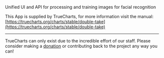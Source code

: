 Unified UI and API for processing and training images for facial recognition

This App is supplied by TrueCharts, for more information visit the manual: [https://truecharts.org/charts/stable/double-take](https://truecharts.org/charts/stable/double-take)

---

TrueCharts can only exist due to the incredible effort of our staff.
Please consider making a [donation](https://truecharts.org/sponsor) or contributing back to the project any way you can!

